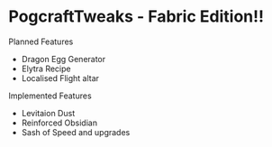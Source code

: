 # PogcraftTweaks - Fabric Edition!!
 
Planned Features
- Dragon Egg Generator
- Elytra Recipe
- Localised Flight altar

Implemented Features
- Levitaion Dust
- Reinforced Obsidian
- Sash of Speed and upgrades
